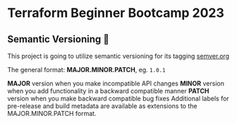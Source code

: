 # Terraform Beginner Bootcamp 2023

## Semantic Versioning :mage:


This project is going to utilize semantic versioning for its tagging
[semver.org](https://semver.org/)

The general format:
**MAJOR.MINOR.PATCH**, eg. `1.0.1`

**MAJOR** version when you make incompatible API changes
**MINOR** version when you add functionality in a backward compatible manner
**PATCH** version when you make backward compatible bug fixes
Additional labels for pre-release and build metadata are available as extensions to the MAJOR.MINOR.PATCH format.

